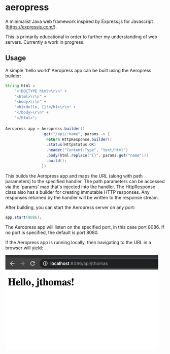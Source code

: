 # aeropress
A minimalist Java web framework inspired by Express.js for Javascript (https://expressjs.com/).

This is primarily educational in order to further my understanding of web servers. Currently a work in progress.

## Usage
A simple 'hello world' Aeropress app can be built using the Aeropress builder:

```Java
String html =
    "<!DOCTYPE html>\r\n" +
    "<html>\r\n" +
    "<body>\r\n" +
    "<h1>Hello, {}!</h1>\r\n" +
    "</body>\r\n" +
    "</html>";

Aeropress app = Aeropress.builder()
                .get("/api/:name", params -> {
                  return HttpResponse.builder()
                  .status(HttpStatus.OK)
                  .header("Content-Type", "text/html")
                  .body(html.replace("{}", params.get("name")))
                  .build();
                })
```
This builds the Aeropress app and maps the URL (along with path parameters) to the specified handler. The path parameters can be accessed via the 'params' map that's injected into the handler. The HttpResponse class also has a builder for creating immutable HTTP responses. Any responses returned by the handler will be written to the response stream.

After building, you can start the Aeropress server on any port:

```Java
app.start(8086);
```

The Aeropress app will listen on the specified port, in this case port 8086. If no port is specified, the default is port 8080.

If the Aeropress app is running locally, then navigating to the URL in a browser will yield:

![image](https://github.com/jthomas718/aeropress/blob/master/assets/example.png)
